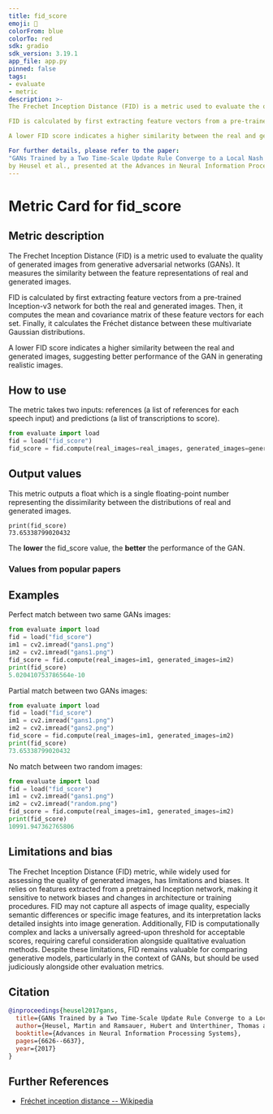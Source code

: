 ```yaml
---
title: fid_score
emoji: 🤗 
colorFrom: blue
colorTo: red
sdk: gradio
sdk_version: 3.19.1
app_file: app.py
pinned: false
tags:
- evaluate
- metric
description: >-
The Frechet Inception Distance (FID) is a metric used to evaluate the quality of generated images from generative adversarial networks (GANs). It measures the similarity between the feature representations of real and generated images.

FID is calculated by first extracting feature vectors from a pre-trained Inception-v3 network for both the real and generated images. Then, it computes the mean and covariance matrix of these feature vectors for each set. Finally, it calculates the Fréchet distance between these multivariate Gaussian distributions.

A lower FID score indicates a higher similarity between the real and generated images, suggesting better performance of the GAN in generating realistic images.

For further details, please refer to the paper:
"GANs Trained by a Two Time-Scale Update Rule Converge to a Local Nash Equilibrium"
by Heusel et al., presented at the Advances in Neural Information Processing Systems (NeurIPS) conference in 2017.
---
```


# Metric Card for fid_score

## Metric description

The Frechet Inception Distance (FID) is a metric used to evaluate the quality of generated images from generative adversarial networks (GANs). It measures the similarity between the feature representations of real and generated images.

FID is calculated by first extracting feature vectors from a pre-trained Inception-v3 network for both the real and generated images. Then, it computes the mean and covariance matrix of these feature vectors for each set. Finally, it calculates the Fréchet distance between these multivariate Gaussian distributions.

A lower FID score indicates a higher similarity between the real and generated images, suggesting better performance of the GAN in generating realistic images.


## How to use 

The metric takes two inputs: references (a list of references for each speech input) and predictions (a list of transcriptions to score).

```python
from evaluate import load
fid = load("fid_score")
fid_score = fid.compute(real_images=real_images, generated_images=generated_images)
```
## Output values

This metric outputs a float which is a single floating-point number representing the dissimilarity between the distributions of real and generated images.
```
print(fid_score)
73.65338799020432
```

The **lower** the fid_score value, the **better** the performance of the GAN.

### Values from popular papers
## Examples 

Perfect match between two same GANs images:

```python
from evaluate import load
fid = load("fid_score")
im1 = cv2.imread("gans1.png")
im2 = cv2.imread("gans1.png")
fid_score = fid.compute(real_images=im1, generated_images=im2)
print(fid_score)
5.020410753786564e-10
```

Partial match between two GANs images:

```python
from evaluate import load
fid = load("fid_score")
im1 = cv2.imread("gans1.png")
im2 = cv2.imread("gans2.png")
fid_score = fid.compute(real_images=im1, generated_images=im2)
print(fid_score)
73.65338799020432
```

No match between two random images:

```python
from evaluate import load
fid = load("fid_score")
im1 = cv2.imread("gans1.png")
im2 = cv2.imread("random.png")
fid_score = fid.compute(real_images=im1, generated_images=im2)
print(fid_score)
10991.947362765806
```




## Limitations and bias

The Frechet Inception Distance (FID) metric, while widely used for assessing the quality of generated images, has limitations and biases. It relies on features extracted from a pretrained Inception network, making it sensitive to network biases and changes in architecture or training procedures. FID may not capture all aspects of image quality, especially semantic differences or specific image features, and its interpretation lacks detailed insights into image generation. Additionally, FID is computationally complex and lacks a universally agreed-upon threshold for acceptable scores, requiring careful consideration alongside qualitative evaluation methods. Despite these limitations, FID remains valuable for comparing generative models, particularly in the context of GANs, but should be used judiciously alongside other evaluation metrics.


## Citation


```bibtex
@inproceedings{heusel2017gans,
  title={GANs Trained by a Two Time-Scale Update Rule Converge to a Local Nash Equilibrium},
  author={Heusel, Martin and Ramsauer, Hubert and Unterthiner, Thomas and Nessler, Bernhard and Hochreiter, Sepp},
  booktitle={Advances in Neural Information Processing Systems},
  pages={6626--6637},
  year={2017}
}
```

## Further References 

- [Fréchet inception distance -- Wikipedia](https://en.wikipedia.org/wiki/Fr%C3%A9chet_inception_distance)

